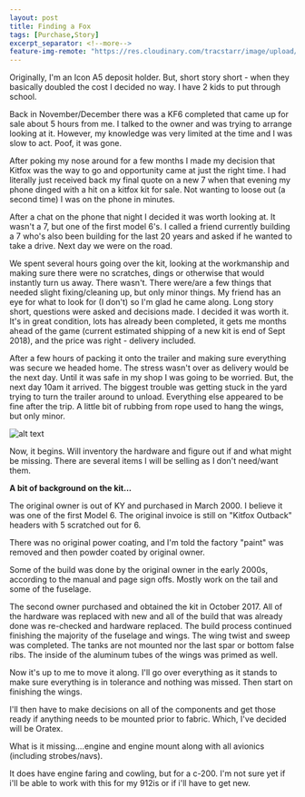 ```yaml
---
layout: post
title: Finding a Fox
tags: [Purchase,Story]
excerpt_separator: <!--more-->
feature-img-remote: "https://res.cloudinary.com/tracstarr/image/upload/c_crop,g_south,h_893,w_2082/c_scale,h_846/v1538499002/Kitfox/1_TheBuy/20180223_121834.jpg"
---
```


Originally, I'm an Icon A5 deposit holder. But, short story short - when they basically doubled the cost I decided no 
way. I have 2 kids to put through school. 
<!--more-->
Back in November/December there was a KF6 completed that came up for sale about 5 hours from me. I talked to the owner 
and was trying to arrange looking at it. However, my knowledge was very limited at the time and I was slow to act. 
Poof, it was gone.

After poking my nose around for a few months I made my decision that Kitfox was the way to go and opportunity came at 
just the right time. I had literally just received back my final quote on a new 7 when that evening my phone dinged with 
a hit on a kitfox kit for sale. Not wanting to loose out (a second time) I was on the phone in minutes. 

After a chat on the phone that night I decided it was worth looking at. It wasn't a 7, but one of the first model 6's. 
I called a friend currently building a 7 who's also been building for the last 20 years and asked if he wanted to take 
a drive. Next day we were on the road. 

We spent several hours going over the kit, looking at the workmanship and making sure there were no scratches, dings or 
otherwise that would instantly turn us away. There wasn't. There were/are a few things that needed slight 
fixing/cleaning up, but only minor things. My friend has an eye for what to look for (I don't) so I'm glad he came 
along. Long story short, questions were asked and decisions made. I decided it was worth it. It's in great condition, 
lots has already been completed, it gets me months ahead of the game (current estimated shipping of a new kit is end of 
Sept 2018), and the price was right - delivery included. 

After a few hours of packing it onto the trailer and making sure everything was secure we headed home. The stress wasn't
over as delivery would be the next day. Until it was safe in my shop I was going to be worried. But, the next day 10am 
it arrived. The biggest trouble was getting stuck in the yard trying to turn the trailer around to unload. Everything 
else appeared to be fine after the trip. A little bit of rubbing from rope used to hang the wings, but only minor. 

![alt text](https://res.cloudinary.com/tracstarr/image/upload/c_scale,h_300/v1538499010/Kitfox/1_TheBuy/20180223_131543.jpg)

Now, it begins. Will inventory the hardware and figure out if and what might be missing. There are several items I will 
be selling as I don't need/want them. 

**A bit of background on the kit...**

The original owner is out of KY and purchased in March 2000. I believe it was one of the first Model 6. The original 
invoice is still on "Kitfox Outback" headers with 5 scratched out for 6. 

There was no original power coating, and I'm told the factory "paint" was removed and then powder coated by original 
owner. 

Some of the build was done by the original owner in the early 2000s, according to the manual and page sign offs. Mostly 
work on the tail and some of the fuselage. 

The second owner purchased and obtained the kit in October 2017. All of the hardware was replaced with new and all of 
the build that was already done was re-checked and hardware replaced. The build process continued finishing the majority 
of the fuselage and wings. The wing twist and sweep was completed. The tanks are not mounted nor the last spar or bottom 
false ribs. The inside of the aluminum tubes of the wings was primed as well. 

Now it's up to me to move it along. I'll go over everything as it stands to make sure everything is in tolerance and 
nothing was missed. Then start on finishing the wings. 

I'll then have to make decisions on all of the components and get those ready if anything needs to be mounted prior to 
fabric. Which, I've decided will be Oratex. 

What is it missing....engine and engine mount along with all avionics (including strobes/navs). 

It does have engine faring and cowling, but for a c-200. I'm not sure yet if i'll be able to work with this for my 912is 
or if i'll have to get new. 
